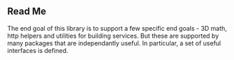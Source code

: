 ## Read Me

The end goal of this library is to support a few specific end goals - 3D math,
http helpers and utilities for building services. But these are supported by
many packages that are independantly useful. In particular, a set of useful
interfaces is defined.